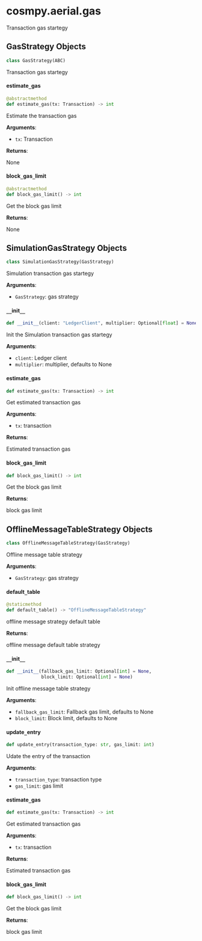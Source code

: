 <a id="cosmpy.aerial.gas"></a>

# cosmpy.aerial.gas

Transaction gas startegy

<a id="cosmpy.aerial.gas.GasStrategy"></a>

## GasStrategy Objects

```python
class GasStrategy(ABC)
```

Transaction gas startegy

<a id="cosmpy.aerial.gas.GasStrategy.estimate_gas"></a>

#### estimate`_`gas

```python
@abstractmethod
def estimate_gas(tx: Transaction) -> int
```

Estimate the transaction gas

**Arguments**:

- `tx`: Transaction

**Returns**:

None

<a id="cosmpy.aerial.gas.GasStrategy.block_gas_limit"></a>

#### block`_`gas`_`limit

```python
@abstractmethod
def block_gas_limit() -> int
```

Get the block gas limit

**Returns**:

None

<a id="cosmpy.aerial.gas.SimulationGasStrategy"></a>

## SimulationGasStrategy Objects

```python
class SimulationGasStrategy(GasStrategy)
```

Simulation transaction gas startegy

**Arguments**:

- `GasStrategy`: gas strategy

<a id="cosmpy.aerial.gas.SimulationGasStrategy.__init__"></a>

#### `__`init`__`

```python
def __init__(client: "LedgerClient", multiplier: Optional[float] = None)
```

Init the Simulation transaction gas startegy

**Arguments**:

- `client`: Ledger client
- `multiplier`: multiplier, defaults to None

<a id="cosmpy.aerial.gas.SimulationGasStrategy.estimate_gas"></a>

#### estimate`_`gas

```python
def estimate_gas(tx: Transaction) -> int
```

Get estimated transaction gas

**Arguments**:

- `tx`: transaction

**Returns**:

Estimated transaction gas

<a id="cosmpy.aerial.gas.SimulationGasStrategy.block_gas_limit"></a>

#### block`_`gas`_`limit

```python
def block_gas_limit() -> int
```

Get the block gas limit

**Returns**:

block gas limit

<a id="cosmpy.aerial.gas.OfflineMessageTableStrategy"></a>

## OfflineMessageTableStrategy Objects

```python
class OfflineMessageTableStrategy(GasStrategy)
```

Offline message table strategy

**Arguments**:

- `GasStrategy`: gas strategy

<a id="cosmpy.aerial.gas.OfflineMessageTableStrategy.default_table"></a>

#### default`_`table

```python
@staticmethod
def default_table() -> "OfflineMessageTableStrategy"
```

offline message strategy default table

**Returns**:

offline message default table strategy

<a id="cosmpy.aerial.gas.OfflineMessageTableStrategy.__init__"></a>

#### `__`init`__`

```python
def __init__(fallback_gas_limit: Optional[int] = None,
             block_limit: Optional[int] = None)
```

Init offline message table strategy

**Arguments**:

- `fallback_gas_limit`: Fallback gas limit, defaults to None
- `block_limit`: Block limit, defaults to None

<a id="cosmpy.aerial.gas.OfflineMessageTableStrategy.update_entry"></a>

#### update`_`entry

```python
def update_entry(transaction_type: str, gas_limit: int)
```

Udate the entry of the transaction

**Arguments**:

- `transaction_type`: transaction type
- `gas_limit`: gas limit

<a id="cosmpy.aerial.gas.OfflineMessageTableStrategy.estimate_gas"></a>

#### estimate`_`gas

```python
def estimate_gas(tx: Transaction) -> int
```

Get estimated transaction gas

**Arguments**:

- `tx`: transaction

**Returns**:

Estimated transaction gas

<a id="cosmpy.aerial.gas.OfflineMessageTableStrategy.block_gas_limit"></a>

#### block`_`gas`_`limit

```python
def block_gas_limit() -> int
```

Get the block gas limit

**Returns**:

block gas limit

